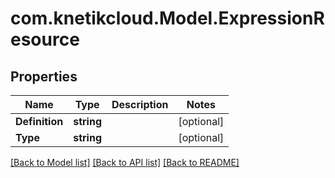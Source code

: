 # com.knetikcloud.Model.ExpressionResource
## Properties

Name | Type | Description | Notes
------------ | ------------- | ------------- | -------------
**Definition** | **string** |  | [optional] 
**Type** | **string** |  | [optional] 

[[Back to Model list]](../README.md#documentation-for-models) [[Back to API list]](../README.md#documentation-for-api-endpoints) [[Back to README]](../README.md)

